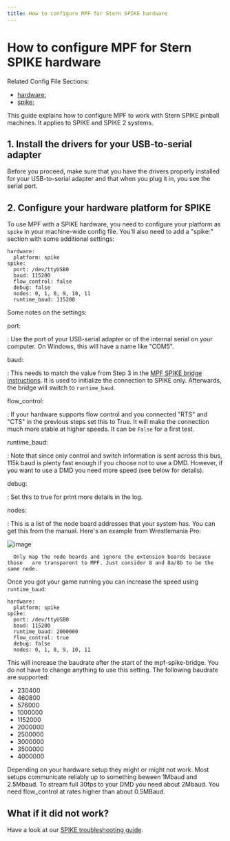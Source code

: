 ```yaml
---
title: How to configure MPF for Stern SPIKE hardware
---
```


# How to configure MPF for Stern SPIKE hardware


Related Config File Sections:

* [hardware:](../../config/hardware.md)
* [spike:](../../config/spike.md)

This guide explains how to configure MPF to work with Stern SPIKE
pinball machines. It applies to SPIKE and SPIKE 2 systems.

## 1. Install the drivers for your USB-to-serial adapter

Before you proceed, make sure that you have the drivers properly
installed for your USB-to-serial adapter and that when you plug it in,
you see the serial port.

## 2. Configure your hardware platform for SPIKE

To use MPF with a SPIKE hardware, you need to configure your platform as
`spike` in your machine-wide config file. You'll also need to add a
"spike:" section with some additional settings:

``` mpf-config
hardware:
  platform: spike
spike:
  port: /dev/ttyUSB0
  baud: 115200
  flow_control: false
  debug: false
  nodes: 0, 1, 8, 9, 10, 11
  runtime_baud: 115200
```

Some notes on the settings:

port:

:   Use the port of your USB-serial adapter or of the internal serial on
    your computer. On Windows, this will have a name like "COM5".

baud:

:   This needs to match the value from Step 3 in the
    [MPF SPIKE bridge instructions](mpf-spike-bridge.md). It is used to initialize the connection to SPIKE only.
    Afterwards, the bridge will switch to `runtime_baud`.

flow_control:

:   If your hardware supports flow control and you connected "RTS" and
    "CTS" in the previous steps set this to True. It will make the
    connection much more stable at higher speeds. It can be `False` for
    a first test.

runtime_baud:

:   Note that since only control and switch information is sent across
    this bus, 115k baud is plenty fast enough if you choose not to use a
    DMD. However, if you want to use a DMD you need more speed (see
    below for details).

debug:

:   Set this to true for print more details in the log.

nodes:

:   This is a list of the node board addresses that your system has. You
    can get this from the manual. Here's an example from Wrestlemania
    Pro:

  ![image](../images/spike_node_table.png)

      Only map the node boards and ignore the extension boards because
    those   are transparent to MPF. Just consider 8 and 8a/8b to be the
    same node.

Once you got your game running you can increase the speed using
`runtime_baud`:

``` mpf-config
hardware:
  platform: spike
spike:
  port: /dev/ttyUSB0
  baud: 115200
  runtime_baud: 2000000
  flow_control: true
  debug: false
  nodes: 0, 1, 8, 9, 10, 11
```

This will increase the baudrate after the start of the mpf-spike-bridge.
You do not have to change anything to use this setting. The following
baudrate are supported:

* 230400
* 460800
* 576000
* 1000000
* 1152000
* 2000000
* 2500000
* 3000000
* 3500000
* 4000000

Depending on your hardware setup they might or might not work. Most
setups communicate reliably up to something beween 1Mbaud and 2.5Mbaud.
To stream full 30fps to your DMD you need about 2Mbaud. You need
flow_control at rates higher than about 0.5MBaud.

## What if it did not work?

Have a look at our
[SPIKE troubleshooting guide](../../troubleshooting/index.md).

